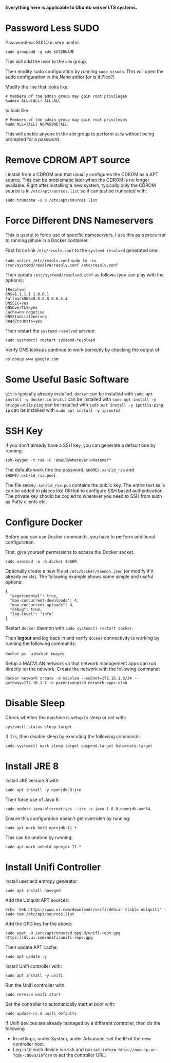 
**Everything here is applicable to Ubuntu server LTS systems.**

# Password Less SUDO

Passwordless SUDO is very useful. 

`sudo groupadd -g adm $USERNAME`

This will add the user to the `adm` group.

Then modify sudo configuration by running `sudo visudo`. This will open the sudo configuration in the Nano editor (or is it Pico?)

Modify the line that looks like:

```
# Members of the admin group may gain root privileges
%admin ALL=(ALL) ALL:ALL
```
to look like

```
# Members of the admin group may gain root privileges
%adm ALL=(ALL) NOPASSWD:ALL
```

This will enable anyone in the `adm` group to perform `sudo` without being prompted for a password.

# Remove CDROM APT source

I install from a CDROM and that usually configures the CDROM as a APT source. This can be problematic later when the CDROM is no longer available. Right after installing a new system, typically only the CDROM source is in `/etc/apt/sources.list` so it can just be truncated with:

`sudo truncate -s 0 /etc/apt/sources.list`

# Force Different DNS Nameservers

This is useful to force use of specific nameservers. I use this as a precursor to running pihole in a Docker container.

First force link `/etc/resolv.conf` to the `systemd-resolved` generated one:

`sudo unlink /etc/resolv.conf`
`sudo ln -sv /run/systemd/resolve/resolv.conf /etc/resolv.conf`

Then update `/etc/systemd/resolved.conf` as follows (you can play with the options):

```
[Resolve]
DNS=1.1.1.1 1.0.0.1
FallbackDNS=8.8.8.8 8.8.4.4
DNSSEC=yes
DNSOverTLS=yes
Cache=no-negative
DNSStubListener=no
ReadEtcHosts=yes
```

Then restart the `systemd-resolved` service:

`sudo systemctl restart systemd-resolved`

Verify DNS lookups continue to work correctly by checking the output of:

`nslookup www.google.com`

# Some Useful Basic Software

`git` is typically already installed.
`docker` can be installed with `sudo apt install -y docker.io`
`brutil` can be installed with `sudo apt install -y bridge-utils`
`ping` can be installed with `sudo apt install -y iputils-ping`
`ip` can be installed with `sudo apt install -y iproute2`

# SSH Key

If you don't already have a SSH key, you can generate a default one by running:

`ssh-keygen -t rsa -C "email@wherever.whatever"`

The defaults work fine (no password, `$HOME/.ssh/id_rsa` and `$HOME/.ssh/id_rsa.pub`).

The file `$HOME/.ssh/id_rsa.pub` contains the public key. The entire text as is can be added to places like GitHub to configure SSH based authentication. The private key should be copied to wherever you need to SSH from such as Putty clients etc.

# Configure Docker

Before you can use Docker commands, you have to perform additional configuration.

First, give yourself permissions to access the Docker socket.

`sudo usermod -a -G docker $USER`

Optionally create a new file at `/etc/docker/daemon.json` (or modify if it already exists). The following example shows some simple and useful options:

```
{
  "experimental": true,
  "max-concurrent-downloads": 4,
  "max-concurrent-uploads": 4,
  "debug": true,
  "log-level": "info"
}
```

Restart `docker` daemon with `sudo systemctl restart docker`.

Then **logout** and log back in and verify `docker` connectivity is working by running the following commands:

`docker ps -a`
`docker images`

Setup a MACVLAN network so that network management apps can run directly on the network. Create the network with the following command:

`docker network create -d macvlan --subnet=172.16.1.0/24 --gateway=172.16.1.1 -o parent=enp1s0 network-apps-vlan`

# Disable Sleep

Check whether the machine is setup to sleep or not with:

`systemctl status sleep.target`

If it is, then disable sleep by executing the following commands:

`sudo systemctl mask sleep.target suspend.target hibernate.target`

# Install JRE 8

Install JRE version 8 with:

`sudo apt install -y openjdk-8-jre`

Then force use of Java 8:

`sudo update-java-alternatives --jre -s java-1.8.0-openjdk-amd64`

Ensure this configuration doesn't get overriden by running:

`sudo apt-mark hold openjdk-11-*`

This can be undone by running:

`sudo apt-mark unhold openjdk-11-*`

# Install Unifi Controller

Install userland entropy generator:

`sudo apt install haveged`

Add the Ubiquiti APT sources:

`echo 'deb https://www.ui.com/downloads/unifi/debian stable ubiquiti' | sudo tee /etc/apt/sources.list`

Add the GPG key for the above:

`sudo wget -O /etc/apt/trusted.gpg.d/unifi-repo.gpg https://dl.ui.com/unifi/unifi-repo.gpg`

Then update APT cache:

`sudo apt update -y`

Install Unifi controller with:

`sudo apt install -y unifi`

Run the Unifi controller with:

`sudo service unifi start`

Set the controller to automatically start at boot with:

`sudo update-rc.d unifi defaults`

If Unifi devices are already managed by a different controller, then do the following.

- In settings, under System, under Advanced, set the IP of the new controller host.
- Log in to each device via ssh and run `set-inform http://new-ip-or-fqdn-:8080/inform` to set the controller URL.









